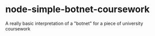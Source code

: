 # node-simple-botnet-coursework
A really basic interpretation of a "botnet" for a piece of university coursework
